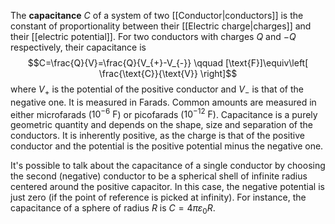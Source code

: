 The **capacitance** $C$ of a system of two [[Conductor|conductors]] is the constant of proportionality between their [[Electric charge|charges]] and their [[electric potential]]. For two conductors with charges $Q$ and $-Q$ respectively, their capacitance is
$$C=\frac{Q}{V}=\frac{Q}{V_{+}-V_{-}} \qquad [\text{F}]\equiv\left[ \frac{\text{C}}{\text{V}} \right]$$
where $V_{+}$ is the potential of the positive conductor and $V_{-}$ is that of the negative one. It is measured in Farads. Common amounts are measured in either microfarads ($10^{-6}\text{ F}$) or picofarads ($10^{-12}\text{ F}$). Capacitance is a purely geometric quantity and depends on the shape, size and separation of the conductors. It is inherently positive, as the charge is that of the positive conductor and the potential is the positive potential minus the negative one.

It's possible to talk about the capacitance of a single conductor by choosing the second (negative) conductor to be a spherical shell of infinite radius centered around the positive capacitor. In this case, the negative potential is just zero (if the point of reference is picked at infinity). For instance, the capacitance of a sphere of radius $R$ is $C=4\pi \varepsilon_{0}R$.
